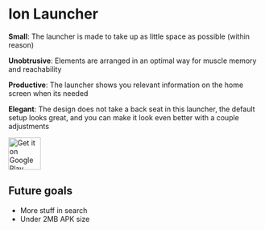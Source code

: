 # Ion Launcher

**Small**: The launcher is made to take up as little space as possible (within reason)

**Unobtrusive**: Elements are arranged in an optimal way for muscle memory and reachability

**Productive**: The launcher shows you relevant information on the home screen when its needed

**Elegant**: The design does not take a back seat in this launcher, the default setup looks great, and you can make it look even better with a couple adjustments

<a href='https://play.google.com/store/apps/details?id=one.zagura.IonLauncher&pcampaignid=pcampaignidMKT-Other-global-all-co-prtnr-py-PartBadge-Mar2515-1'><img alt='Get it on Google Play' src='https://play.google.com/intl/en_us/badges/static/images/badges/en_badge_web_generic.png' height=64px></a>

## Future goals

- More stuff in search
- Under 2MB APK size
